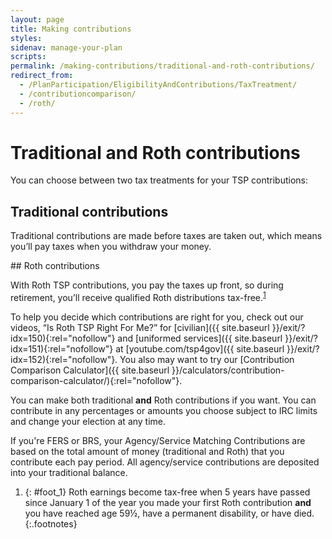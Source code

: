```yaml
---
layout: page
title: Making contributions
styles:
sidenav: manage-your-plan
scripts:
permalink: /making-contributions/traditional-and-roth-contributions/
redirect_from:
  - /PlanParticipation/EligibilityAndContributions/TaxTreatment/
  - /contributioncomparison/
  - /roth/
---
```


# Traditional and Roth contributions

You can choose between two tax treatments for your TSP contributions:

<div class="usa-grid-full flex-grid">
  <div class="usa-width-one-half">
    <div class="usa-alert">
    <div class="usa-alert-body" markdown="1">

## Traditional contributions

Traditional contributions are made before taxes are taken out, which means you’ll pay taxes when you withdraw
your money.
    </div>
    </div>
  </div>
  <div class="usa-width-one-half">
  <div class="usa-alert">
  <div class="usa-alert-body" markdown="1">
## Roth contributions

With Roth TSP contributions, you pay the taxes up front, so during retirement, you’ll receive qualified Roth distributions tax-free.<sup>[1](#foot_1)</sup>
</div>
</div>
</div>
</div>

To help you decide which contributions are right for you, check out our videos, “Is Roth TSP Right For Me?” for [civilian]({{ site.baseurl }}/exit/?idx=150){:rel="nofollow"} and [uniformed services]({{ site.baseurl }}/exit/?idx=151){:rel="nofollow"} at [youtube.com/tsp4gov]({{ site.baseurl }}/exit/?idx=152){:rel="nofollow"}.  You also may want to try our [Contribution Comparison Calculator]({{ site.baseurl }}/calculators/contribution-comparison-calculator/){:rel="nofollow"}.

You can make both traditional **and** Roth contributions if you want. You can contribute in any percentages or amounts you choose subject to IRC limits and change your election at any time.

If you're FERS or BRS, your Agency/Service Matching Contributions are based on the total amount of money (traditional and Roth) that you contribute each pay period. All agency/service contributions are deposited into your traditional balance.

1. {: #foot_1} Roth earnings become tax-free when 5 years have passed since January 1 of the year you made your first Roth contribution **and** you have reached age 59½, have a permanent disability, or have died.
{:.footnotes}
